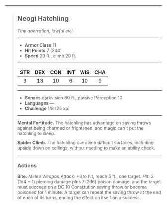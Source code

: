 ***
> ## Neogi Hatchling
> *Tiny aberration, lawful evil*
> 
> ***
> 
> - **Armor Class** 11
> - **Hit Points** 7 (3d4)
> - **Speed** 20 ft., climb 20 ft.
> 
> ***
> 
> |STR|DEX|CON|INT|WIS|CHA|
> |:---:|:---:|:---:|:---:|:---:|:---:|
> |3|13|10|6|10|9|
> 
> ***
> 
> - **Senses** darkvision 60 ft., passive Perception 10
> - **Languages** —
> - **Challenge** 1/8 (25 xp)
> 
> ***
> 
> **Mental Fortitude.** The hatchling has advantage on saving throws against being charmed or frightened, and magic can't put the hatchling to sleep.
> 
> **Spider Climb.** The hatchling can climb difficult surfaces, including upside down on ceilings, without needing to make an ability check.
> 
> ***
> 
> ### Actions
> **Bite.** *Melee Weapon Attack:* +3 to hit, reach 5 ft., one target. *Hit:* 3 (1d4 + 1) piercing damage plus 7 (2d6) poison damage, and the target must succeed on a DC 10 Constitution saving throw or become poisoned for 1 minute. A target can repeat the saving throw at the end of each of its turns, ending the effect on itself on a success.